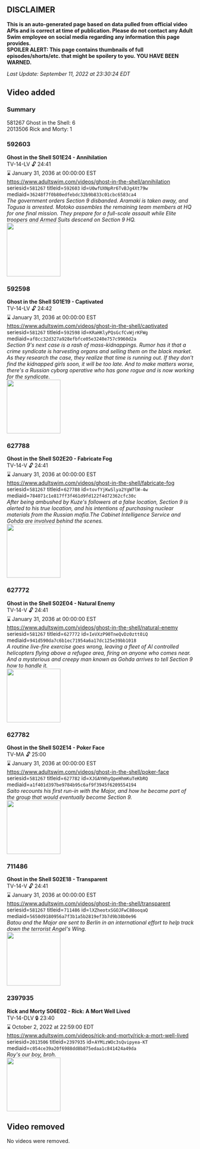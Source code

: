 ## DISCLAIMER
**This is an auto-generated page based on data pulled from official video APIs and is correct at time of publication. Please do not contact any Adult Swim employee on social media regarding any information this page provides.**  
**SPOILER ALERT: This page contains thumbnails of full episodes/shorts/etc. that might be spoilery to you. YOU HAVE BEEN WARNED.**  

_Last Update: September 11, 2022 at 23:30:24 EDT_
## Video added
### Summary
581267 Ghost in the Shell: 6  
2013506 Rick and Morty: 1  
### 592603
**Ghost in the Shell S01E24 - Annihilation**  
TV-14-LV 🔓 24:41  
⌛ January 31, 2036 at 00:00:00 EST  
https://www.adultswim.com/videos/ghost-in-the-shell/annihilation  
seriesid=`581267` titleid=`592603` id=`U0wfUXNpRr6TvBJg4Xt79w` mediaid=`36248f7f0b80edfebdc32b9b833c01cbc6583ca4`  
_The government orders Section 9 disbanded. Aramaki is taken away, and Togusa is arrested. Motoko assembles the remaining team members at HQ for one final mission. They prepare for a full-scale assault while Elite troopers and Armed Suits descend on Section 9 HQ._  
<a href="https://media.cdn.adultswim.com/uploads/20200305/thumbnails/2_20351020221-gits_sac_024_air_cid-35H4J.jpg"><img src="https://media.cdn.adultswim.com/uploads/20200305/thumbnails/2_20351020221-gits_sac_024_air_cid-35H4J.jpg" height="144px" /></a>
### 592598
**Ghost in the Shell S01E19 - Captivated**  
TV-14-LV 🔓 24:42  
⌛ January 31, 2036 at 00:00:00 EST  
https://www.adultswim.com/videos/ghost-in-the-shell/captivated  
seriesid=`581267` titleid=`592598` id=`KRaHKlyPQsGcfCvWjrKFWg` mediaid=`af8cc32d327a928efbfce05e3240e757c9960d2a`  
_Section 9's next case is a rash of mass-kidnappings. Rumor has it that a crime syndicate is harvesting organs and selling them on the black market. As they research the case, they realize that time is running out.  If they don't find the kidnapped girls soon, it will be too late. And to make matters worse, there's a Russian cyborg operative who has gone rogue and is now working for the syndicate._  
<a href="https://media.cdn.adultswim.com/uploads/20200305/thumbnails/2_20351018471-gits_sac_019_air_cid-34XGW.jpg"><img src="https://media.cdn.adultswim.com/uploads/20200305/thumbnails/2_20351018471-gits_sac_019_air_cid-34XGW.jpg" height="144px" /></a>
### 627788
**Ghost in the Shell S02E20 - Fabricate Fog**  
TV-14-V 🔓 24:41  
⌛ January 31, 2036 at 00:00:00 EST  
https://www.adultswim.com/videos/ghost-in-the-shell/fabricate-fog  
seriesid=`581267` titleid=`627788` id=`tovfYjKwSlya2YgW7lW-4w` mediaid=`784071c1e817ff3f461d9fd122f4d72362cfc30c`  
_After being ambushed by Kuze's followers at a false location, Section 9 is alerted to his true location, and his intentions of purchasing nuclear materials from the Russian mafia.The Cabinet Intelligence Service and Gohda are involved behind the scenes._  
<a href="https://media.cdn.adultswim.com/uploads/20200305/thumbnails/2_2035113588-gits2_2ndgig_020_air_cid-3813Y.jpg"><img src="https://media.cdn.adultswim.com/uploads/20200305/thumbnails/2_2035113588-gits2_2ndgig_020_air_cid-3813Y.jpg" height="144px" /></a>
### 627772
**Ghost in the Shell S02E04 - Natural Enemy**  
TV-14-V 🔓 24:41  
⌛ January 31, 2036 at 00:00:00 EST  
https://www.adultswim.com/videos/ghost-in-the-shell/natural-enemy  
seriesid=`581267` titleid=`627772` id=`IeVXzP90TneQvDz0ztt0iQ` mediaid=`941d590da7c6b1ec71954a6a17dc125e39bb1018`  
_A routine live-fire exercise goes wrong, leaving a fleet of AI controlled helicopters flying above a refugee area, firing on anyone who comes near. And a mysterious and creepy man known as Gohda arrives to tell Section 9 how to handle it._  
<a href="https://media.cdn.adultswim.com/uploads/20200305/thumbnails/2_20351039170-gits2_2ndgig_004_air_cid-367D9.jpg"><img src="https://media.cdn.adultswim.com/uploads/20200305/thumbnails/2_20351039170-gits2_2ndgig_004_air_cid-367D9.jpg" height="144px" /></a>
### 627782
**Ghost in the Shell S02E14 - Poker Face**  
TV-MA 🔓 25:00  
⌛ January 31, 2036 at 00:00:00 EST  
https://www.adultswim.com/videos/ghost-in-the-shell/poker-face  
seriesid=`581267` titleid=`627782` id=`XJGAYHhyQpeHhmKuTeKbRQ` mediaid=`a1f401d397be9784b95c6af9f3945f6209554194`  
_Saito recounts his first run-in with the Major, and how he became part of the group that would eventually become Section 9._  
<a href="https://media.cdn.adultswim.com/uploads/20200305/thumbnails/2_2035112373-gits2_2ndgig_014_air_cid-37Y8D.jpg"><img src="https://media.cdn.adultswim.com/uploads/20200305/thumbnails/2_2035112373-gits2_2ndgig_014_air_cid-37Y8D.jpg" height="144px" /></a>
### 711486
**Ghost in the Shell S02E18 - Transparent**  
TV-14-V 🔓 24:41  
⌛ January 31, 2036 at 00:00:00 EST  
https://www.adultswim.com/videos/ghost-in-the-shell/transparent  
seriesid=`581267` titleid=`711486` id=`lXZheotxSGOJFwC88ooqaQ` mediaid=`5650d9180956a7f3b1a5b2819ef3b7d9b38b0e96`  
_Batou and the Major are sent to Berlin in an international effort to help track down the terrorist Angel's Wing._  
<a href="https://media.cdn.adultswim.com/uploads/20200305/thumbnails/2_2035113278-gits2_2ndgig_018_air_cid-380RH.jpg"><img src="https://media.cdn.adultswim.com/uploads/20200305/thumbnails/2_2035113278-gits2_2ndgig_018_air_cid-380RH.jpg" height="144px" /></a>
### 2397935
**Rick and Morty S06E02 - Rick: A Mort Well Lived**  
TV-14-DLV 🔒 23:40  
⌛ October 2, 2022 at 22:59:00 EDT  
https://www.adultswim.com/videos/rick-and-morty/rick-a-mort-well-lived  
seriesid=`2013506` titleid=`2397935` id=`AYMizWOc3sQvipyea-KT` mediaid=`c054ce39a20f6988dd8b875edaa1c841424a49da`  
_Roy's our boy, broh._  
<a href="https://media.cdn.adultswim.com/uploads/20220909/thumbnails/2_2299111076-RickAndMorty_602_RickAMortWellLived.png"><img src="https://media.cdn.adultswim.com/uploads/20220909/thumbnails/2_2299111076-RickAndMorty_602_RickAMortWellLived.png" height="144px" /></a>
## Video removed
No videos were removed.  
